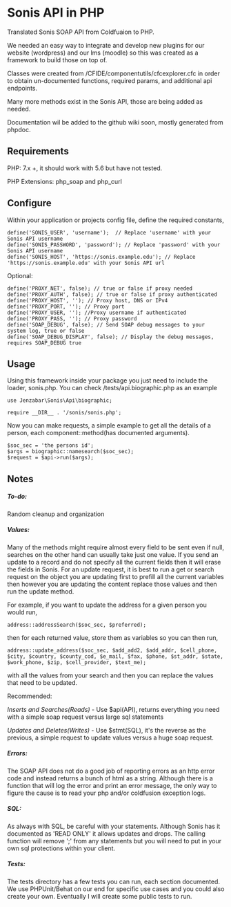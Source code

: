 # Sonis API in PHP
Translated Sonis SOAP API from Coldfuaion to PHP.

We needed an easy way to integrate and develop new plugins for our website (wordpress) and our lms (moodle) so this was created as a framework to build those on top of.

Classes were created from /CFIDE/componentutils/cfcexplorer.cfc in order to obtain un-documented functions, required params, and additional api endpoints.

Many more methods exist in the Sonis API, those are being added as needed.

Documentation wil be added to the github wiki soon, mostly generated from phpdoc.

## Requirements
PHP: 7.x +, it should work with 5.6 but have not tested.

PHP Extensions: php_soap and php_curl

## Configure
Within your application or projects config file, define the required constants,
````
define('SONIS_USER', 'username');  // Replace 'username' with your Sonis API username
define('SONIS_PASSWORD', 'password'); // Replace 'password' with your Sonis API username
define('SONIS_HOST', 'https://sonis.example.edu'); // Replace 'https://sonis.example.edu' with your Sonis API url
````
Optional:
````
define('PROXY_NET', false); // true or false if proxy needed
define('PROXY_AUTH', false); // true or false if proxy authenticated
define('PROXY_HOST', ''); // Proxy host, DNS or IPv4
define('PROXY_PORT, ''); // Proxy port
define('PROXY_USER, ''); //Proxy username if authenticated
define('PROXY_PASS, ''); // Proxy password
define('SOAP_DEBUG', false); // Send SOAP debug messages to your system log, true or false
define('SOAP_DEBUG_DISPLAY', false); // Display the debug messages, requires SOAP_DEBUG true
````
## Usage
Using this framework inside your package you just need to include the loader, sonis.php. You can check /tests/api.biographic.php as an example
````
use Jenzabar\Sonis\Api\biographic;

require __DIR__ . '/sonis/sonis.php';
````

Now you can make requests, a simple example to get all the details of a person, each component::method(has documented arguments).

````
$soc_sec = 'the persons id';
$args = biographic::namesearch($soc_sec);
$request = $api->run($args);
````
## Notes 

##### _To-do_:
Random cleanup and organization

##### _Values_:
Many of the methods might require almost every field to be sent even if null, searches on the other hand can usually take just one value. If you send an update to a record and do not specify all the current fields then it will erase the fields in Sonis. For an update request, it is best to run a get or search request on the object you are updating first to prefill all the current variables then however you are updating the content replace those values and then run the update method.

For example, if you want to update the address for a given person you would run,

````
address::addressSearch($soc_sec, $preferred);
````

then for each returned value, store them as variables so you can then run,

````
address::update_address($soc_sec, $add_add2, $add_addr, $cell_phone, $city, $country, $county_cod, $e_mail, $fax, $phone, $st_addr, $state, $work_phone, $zip, $cell_provider, $text_me);
```` 

with all the values from your search and then you can replace the values that need to be updated.

Recommended:

_Inserts and Searches(Reads)_ - Use $api(API), returns everything you need with a simple soap request versus large sql statements

_Updates and Deletes(Writes)_ - Use $stmt(SQL), it's the reverse as the previous, a simple request to update values versus a huge soap request.

##### _Errors_:
The SOAP API does not do a good job of reporting errors as an http error code and instead returns a bunch of html as a string. Although there is a function that will log the error and print an error message, the only way to figure the cause is to read your php and/or coldfusion exception logs.

##### _SQL_:
As always with SQL, be careful with your statements. Although Sonis has it documented as 'READ ONLY' it allows updates and drops. The calling function will remove ';' from any statements but you will need to put in your own sql protections within your client.

##### _Tests_:
The tests directory has a few tests you can run, each section documented. We use PHPUnit/Behat on our end for specific use cases and you could also create your own. Eventually I will create some public tests to run.
